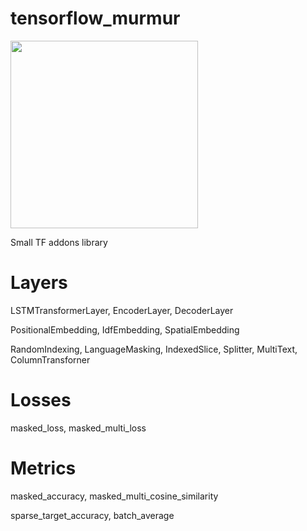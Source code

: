 # tensorflow_murmur

<img src='https://github.com/jordmundgand/tensorflow_murmur/assets/109611636/80b10f1f-fdc2-4502-ab29-b195ee3cb57f' width='300'>

Small TF addons library

# Layers
  LSTMTransformerLayer, EncoderLayer, DecoderLayer
  
  PositionalEmbedding, IdfEmbedding, SpatialEmbedding
  
  RandomIndexing, LanguageMasking, IndexedSlice, Splitter, MultiText, ColumnTransforner

# Losses
  masked_loss, masked_multi_loss

# Metrics
  masked_accuracy, masked_multi_cosine_similarity
  
  sparse_target_accuracy, batch_average
